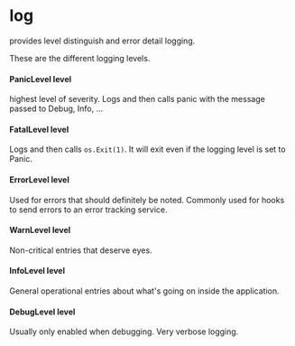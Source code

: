 # log

provides level distinguish and error detail logging.

These are the different logging levels.

#### PanicLevel level
highest level of severity. Logs and then calls panic with the message passed to Debug, Info, ...

#### FatalLevel level
Logs and then calls `os.Exit(1)`. It will exit even if the logging level is set to Panic.

#### ErrorLevel level
Used for errors that should definitely be noted.
Commonly used for hooks to send errors to an error tracking service.

#### WarnLevel level
Non-critical entries that deserve eyes.

#### InfoLevel level
General operational entries about what's going on inside the application.

#### DebugLevel level
Usually only enabled when debugging. Very verbose logging.
